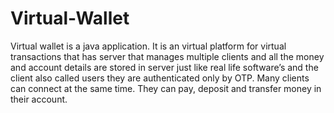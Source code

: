 # Virtual-Wallet
Virtual wallet is a java application. It is an virtual platform for virtual transactions that has server that manages multiple clients and all the money and account details are stored in server just like real life software’s and the client also called users they are authenticated only by OTP. Many clients can connect at the same time. They can pay, deposit and transfer money in their account.
